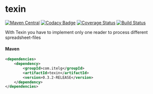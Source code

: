 texin
============

[![Maven Central](https://maven-badges.herokuapp.com/maven-central/com.itelg/texin/badge.svg)](https://maven-badges.herokuapp.com/maven-central/com.itelg/texin)
[![Codacy Badge](https://api.codacy.com/project/badge/grade/93051c8f98cf42139c36eded2c772ad0)](https://www.codacy.com/app/eggers-julian/texin)
[![Coverage Status](https://coveralls.io/repos/julian-eggers/texin/badge.svg?branch=master&service=github)](https://coveralls.io/github/julian-eggers/texin?branch=master)
[![Build Status](https://travis-ci.org/julian-eggers/texin.svg?branch=master)](https://travis-ci.org/julian-eggers/texin)

With Texin you have to implement only one reader to process different spreadsheet-files

#### Maven
```xml
<dependencies>
	<dependency>
		<groupId>com.itelg</groupId>
		<artifactId>texin</artifactId>
		<version>0.3.2-RELEASE</version>
	</dependency>
</dependencies>

